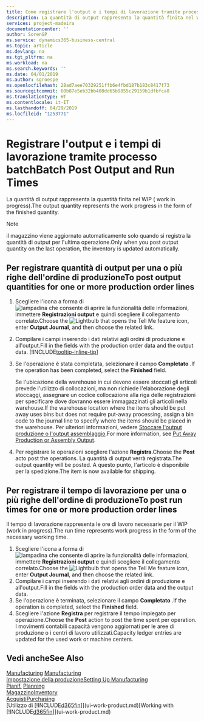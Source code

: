```yaml
---
title: Come registrare l'output e i tempi di lavorazione tramite processo batch| Microsoft Docs
description: La quantità di output rappresenta la quantità finita nel WIP ( work in progress).
services: project-madeira
documentationcenter: ''
author: SorenGP
ms.service: dynamics365-business-central
ms.topic: article
ms.devlang: na
ms.tgt_pltfrm: na
ms.workload: na
ms.search.keywords: ''
ms.date: 04/01/2019
ms.author: sgroespe
ms.openlocfilehash: 28ad7aee70329251ffb6e4fbd187b183c8417f73
ms.sourcegitcommit: 60b87e5eb32bb408dd65b9855c29159b1dfbfca8
ms.translationtype: HT
ms.contentlocale: it-IT
ms.lasthandoff: 04/29/2019
ms.locfileid: "1253771"
---
```

# <a name="batch-post-output-and-run-times"></a><span data-ttu-id="14eca-103">Registrare l'output e i tempi di lavorazione tramite processo batch</span><span class="sxs-lookup"><span data-stu-id="14eca-103">Batch Post Output and Run Times</span></span>
<span data-ttu-id="14eca-104">La quantità di output rappresenta la quantità finita nel WIP ( work in progress).</span><span class="sxs-lookup"><span data-stu-id="14eca-104">The output quantity represents the work progress in the form of the finished quantity.</span></span>  

> [!NOTE]
> <span data-ttu-id="14eca-105">il magazzino viene aggiornato automaticamente solo quando si registra la quantità di output per l'ultima operazione.</span><span class="sxs-lookup"><span data-stu-id="14eca-105">Only when you post output quantity on the last operation, the inventory is updated automatically.</span></span>  

## <a name="to-post-output-quantities-for-one-or-more-production-order-lines"></a><span data-ttu-id="14eca-106">Per registrare quantità di output per una o più righe dell'ordine di produzione</span><span class="sxs-lookup"><span data-stu-id="14eca-106">To post output quantities for one or more production order lines</span></span>
1. <span data-ttu-id="14eca-107">Scegliere l'icona a forma di ![lampadina che consente di aprire la funzionalità delle informazioni](media/ui-search/search_small.png "Informazioni sull'operazione che si desidera eseguire"), immettere **Registrazioni output** e quindi scegliere il collegamento correlato.</span><span class="sxs-lookup"><span data-stu-id="14eca-107">Choose the ![Lightbulb that opens the Tell Me feature](media/ui-search/search_small.png "Tell me what you want to do") icon, enter **Output Journal**, and then choose the related link.</span></span>  
2. <span data-ttu-id="14eca-108">Compilare i campi inserendo i dati relativi agli ordini di produzione e all'output.</span><span class="sxs-lookup"><span data-stu-id="14eca-108">Fill in the fields with the production order data and the output data.</span></span> [!INCLUDE[tooltip-inline-tip](includes/tooltip-inline-tip_md.md)]
3. <span data-ttu-id="14eca-109">Se l'operazione è stata completata, selezionare il campo **Completato** .</span><span class="sxs-lookup"><span data-stu-id="14eca-109">If the operation has been completed, select the **Finished** field.</span></span>  

    <span data-ttu-id="14eca-110">Se l'ubicazione della warehouse in cui devono essere stoccati gli articoli prevede l'utilizzo di collocazioni, ma non richiede l'elaborazione degli stoccaggi,  assegnare un codice collocazione alla riga delle registrazioni per specificare dove dovranno essere immagazzinati gli articoli nella warehouse.</span><span class="sxs-lookup"><span data-stu-id="14eca-110">If the warehouse location where the items should be put away uses bins but does not require put-away processing,  assign a bin code to the journal line to specify where the items should be placed in the warehouse.</span></span> <span data-ttu-id="14eca-111">Per ulteriori informazioni, vedere [Stoccare l'output produzione o l'output assemblaggio](warehouse-how-to-put-away-production-output.md).</span><span class="sxs-lookup"><span data-stu-id="14eca-111">For more information, see [Put Away Production or Assembly Output](warehouse-how-to-put-away-production-output.md).</span></span>  

4. <span data-ttu-id="14eca-112">Per registrare le operazioni scegliere l'azione **Registra**.</span><span class="sxs-lookup"><span data-stu-id="14eca-112">Choose the **Post** acto post the operations.</span></span> <span data-ttu-id="14eca-113">La quantità di output verrà registrata.</span><span class="sxs-lookup"><span data-stu-id="14eca-113">The output quantity will be posted.</span></span> <span data-ttu-id="14eca-114">A questo punto, l'articolo è disponibile per la spedizione.</span><span class="sxs-lookup"><span data-stu-id="14eca-114">The item is now available for shipping.</span></span>  

## <a name="to-post-run-times-for-one-or-more-production-order-lines"></a><span data-ttu-id="14eca-115">Per registrare il tempo di lavorazione per una o più righe dell'ordine di produzione</span><span class="sxs-lookup"><span data-stu-id="14eca-115">To post run times for one or more production order lines</span></span>
<span data-ttu-id="14eca-116">Il tempo di lavorazione rappresenta le ore di lavoro necessarie per il WIP (work in progress).</span><span class="sxs-lookup"><span data-stu-id="14eca-116">The run time represents work progress in the form of the necessary working time.</span></span>    

1.  <span data-ttu-id="14eca-117">Scegliere l'icona a forma di ![lampadina che consente di aprire la funzionalità delle informazioni](media/ui-search/search_small.png "Informazioni sull'operazione che si desidera eseguire"), immettere **Registrazioni output** e quindi scegliere il collegamento correlato.</span><span class="sxs-lookup"><span data-stu-id="14eca-117">Choose the ![Lightbulb that opens the Tell Me feature](media/ui-search/search_small.png "Tell me what you want to do") icon, enter **Output Journal**, and then choose the related link.</span></span>  
2. <span data-ttu-id="14eca-118">Compilare i campi inserendo i dati relativi agli ordini di produzione e all'output.</span><span class="sxs-lookup"><span data-stu-id="14eca-118">Fill in the fields with the production order data and the output data.</span></span>  
3.  <span data-ttu-id="14eca-119">Se l'operazione è terminata, selezionare il campo **Completato** .</span><span class="sxs-lookup"><span data-stu-id="14eca-119">If the operation is completed, select the **Finished** field.</span></span>  
4. <span data-ttu-id="14eca-120">Scegliere l'azione **Registra** per registrare il tempo impiegato per operazione.</span><span class="sxs-lookup"><span data-stu-id="14eca-120">Choose the **Post** action to post the time spent per operation.</span></span> <span data-ttu-id="14eca-121">I movimenti contabili capacità vengono aggiornati per le aree di produzione o i centri di lavoro utilizzati.</span><span class="sxs-lookup"><span data-stu-id="14eca-121">Capacity ledger entries are updated for the used work or machine centers.</span></span>

## <a name="see-also"></a><span data-ttu-id="14eca-122">Vedi anche</span><span class="sxs-lookup"><span data-stu-id="14eca-122">See Also</span></span>  
<span data-ttu-id="14eca-123">[Manufacturing](production-manage-manufacturing.md)  </span><span class="sxs-lookup"><span data-stu-id="14eca-123">[Manufacturing](production-manage-manufacturing.md)  </span></span>  
[<span data-ttu-id="14eca-124">Impostazione della produzione</span><span class="sxs-lookup"><span data-stu-id="14eca-124">Setting Up Manufacturing</span></span>](production-configure-production-processes.md)  
<span data-ttu-id="14eca-125">[Pianif.](production-planning.md)    </span><span class="sxs-lookup"><span data-stu-id="14eca-125">[Planning](production-planning.md)    </span></span>  
[<span data-ttu-id="14eca-126">Magazzino</span><span class="sxs-lookup"><span data-stu-id="14eca-126">Inventory</span></span>](inventory-manage-inventory.md)  
[<span data-ttu-id="14eca-127">Acquisti</span><span class="sxs-lookup"><span data-stu-id="14eca-127">Purchasing</span></span>](purchasing-manage-purchasing.md)  
<span data-ttu-id="14eca-128">[Utilizzo di [!INCLUDE[d365fin](includes/d365fin_md.md)]](ui-work-product.md)</span><span class="sxs-lookup"><span data-stu-id="14eca-128">[Working with [!INCLUDE[d365fin](includes/d365fin_md.md)]](ui-work-product.md)</span></span>
